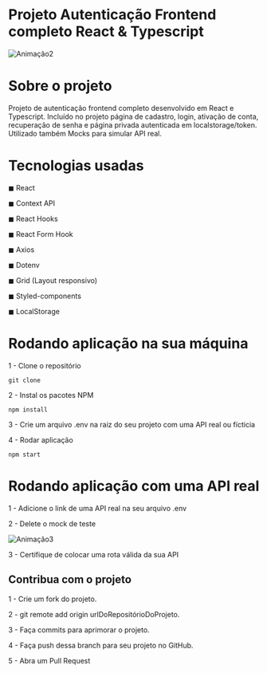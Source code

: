 # Projeto Autenticação Frontend completo React & Typescript

![Animação2](https://user-images.githubusercontent.com/99502194/184424337-b1b457e5-36d6-4a77-9016-aaa1459d4d31.gif)

# Sobre o projeto

Projeto de autenticação frontend completo desenvolvido em React e Typescript. 
Incluído no projeto página de cadastro, login, ativação de conta, recuperação de senha e página privada autenticada em localstorage/token. Utilizado também Mocks para simular API real.

# Tecnologias usadas

 <p>◼ React</p>
 ◼ Context API</p>
 ◼ React Hooks</p>
 ◼ React Form Hook</p>
 ◼ Axios</p>
 ◼ Dotenv</p>
 ◼ Grid (Layout responsivo)</p>
 ◼ Styled-components </p>
 ◼ LocalStorage</p>
 
# Rodando aplicação na sua máquina

1 - Clone o repositório

    git clone 

2 - Instal os pacotes NPM

    npm install 

3 - Crie um arquivo .env na raiz do seu projeto com uma API real ou fícticia  

4 - Rodar aplicação
    
    npm start

# Rodando aplicação com uma API real

1 - Adicione o link de uma API real na seu arquivo .env

2 - Delete o mock de teste 

![Animação3](https://user-images.githubusercontent.com/99502194/184424774-c1f97f6d-1751-4de2-8359-1f33fddd7437.gif)

3 - Certifique de colocar uma rota válida da sua API

## Contribua com o projeto

1 - Crie um fork do projeto.

2 - git remote add origin urlDoRepositórioDoProjeto.

3 - Faça commits para aprimorar o projeto.

4 - Faça push dessa branch para seu projeto no GitHub.

5 - Abra um Pull Request

